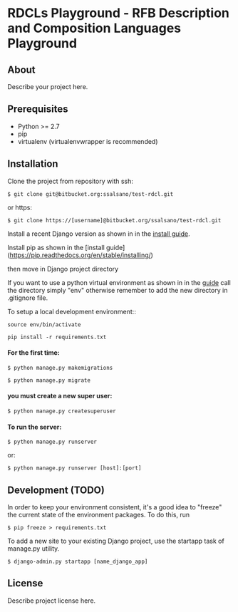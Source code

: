 RDCLs Playground - RFB Description and Composition Languages Playground 
========================================

About
-----

Describe your project here.

Prerequisites
-------------

- Python >= 2.7
- pip
- virtualenv (virtualenvwrapper is recommended)

Installation
------------

Clone the project from repository with ssh:
    
    $ git clone git@bitbucket.org:ssalsano/test-rdcl.git

    
or https:

    $ git clone https://[username]@bitbucket.org/ssalsano/test-rdcl.git
    
Install a recent Django version as shown in in the [install guide](https://docs.djangoproject.com/en/1.9/intro/install/).

Install pip as shown in the [install guide] (https://pip.readthedocs.org/en/stable/installing/)

then move in Django project directory

If you want to use a python virtual environment as shown in in the [guide](http://docs.python-guide.org/en/latest/dev/virtualenvs/)
call the directory simply "env" otherwise remember to add the new directory in .gitignore file.

To setup a local development environment::

    source env/bin/activate

    pip install -r requirements.txt

#### For the first time:

    $ python manage.py makemigrations

    $ python manage.py migrate

#### you must create a new super user:

    $ python manage.py createsuperuser



#### To run the server:

    $ python manage.py runserver
or:
    
    $ python manage.py runserver [host]:[port] 



Development (TODO)
-------

In order to keep your environment consistent, it's a good idea to "freeze" the current state of the environment packages. 
To do this, run

    $ pip freeze > requirements.txt

To add a new site to your existing Django project, use the startapp task of manage.py utility.

    $ django-admin.py startapp [name_django_app]

License
-------

Describe project license here.